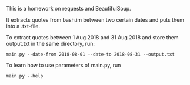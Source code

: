 This is a homework on requests and BeautifulSoup.

It extracts quotes from bash.im between two certain dates and puts them into a .txt-file.

To extract quotes between 1 Aug 2018 and 31 Aug 2018 and store them output.txt in the same directory, run:

	main.py --date-from 2018-08-01 --date-to 2018-08-31 --output.txt

To learn how to use parameters of main.py, run
	
	main.py --help